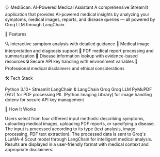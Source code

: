 🩺 MediScan: AI-Powered Medical Assistant
A comprehensive Streamlit application that provides AI-powered medical insights by analyzing your symptoms, medical images, reports, and disease queries — all powered by Groq LLM through LangChain.

🚀 Features

🔍 Interactive symptom analysis with detailed guidance
📸 Medical image interpretation and diagnosis support
📄 PDF medical report processing and summarization
🔬 Disease information lookup with evidence-based resources
🔒 Secure API key handling with environment variables
🏥 Professional medical disclaimers and ethical considerations


🛠️ Tech Stack

Python 3.10+
Streamlit
LangChain & LangChain Groq
Groq LLM 
PyMuPDF (Fitz) for PDF processing
PIL (Python Imaging Library) for image handling
dotenv for secure API key management


🧠 How It Works

Users select from four different input methods: describing symptoms, uploading medical images, uploading PDF reports, or specifying a disease.
The input is processed according to its type (text analysis, image processing, PDF text extraction).
The processed data is sent to Groq's LLaMA-4 Scout model through LangChain for intelligent medical analysis.
Results are displayed in a user-friendly format with medical context and appropriate disclaimers.
